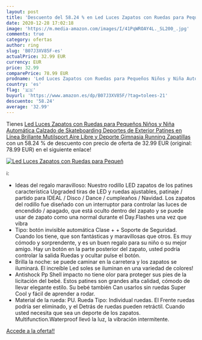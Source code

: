 ```yaml
---
layout: post
title: 'Descuento del 58.24 % en Led Luces Zapatos con Ruedas para Pequeñ'
date: 2020-12-28 17:02:18
image: 'https://m.media-amazon.com/images/I/41PqWROAY4L._SL200_.jpg'
comments: true
category: ofertas
author: ring
slug: 'B07J3XV85F-es'
actualPrice: 32.99 EUR
currency: EUR
price: 32.99
comparePrice: 78.99 EUR
prodname: 'Led Luces Zapatos con Ruedas para Pequeños Niños y Niña Automática Calzado de Skateboarding Deportes de Exterior Patines en Línea Brillante Mutilsport Aire Libre y Deporte Gimnasia Running Zapatillas'
country: 'es'
flag: '🇪🇸'
buyurl: 'https://www.amazon.es/dp/B07J3XV85F/?tag=tolees-21'
descuento: '58.24'
average: '32.99'
---
```


Tienes [Led Luces Zapatos con Ruedas para Pequeños Niños y Niña Automática Calzado de Skateboarding Deportes de Exterior Patines en Línea Brillante Mutilsport Aire Libre y Deporte Gimnasia Running Zapatillas](https://www.amazon.es/dp/B07J3XV85F/?tag=tolees-21) con un 58.24 % de descuento con precio de oferta de 32.99 EUR (original: 78.99 EUR) en el siguiente enlace!

[![Led Luces Zapatos con Ruedas para Pequeñ](https://m.media-amazon.com/images/I/41PqWROAY4L._SL200_.jpg)](https://www.amazon.es/dp/B07J3XV85F/?tag=tolees-21)

ℹ️:

- Ideas del regalo maravilloso: Nuestro rodillo LED zapatos de los patines característica Upgraded tiras de LED y ruedas ajustables, patinaje / partido para IDEAL / Disco / Dance / cumpleaños / Navidad. Los zapatos del rodillo fue diseñado con un interruptor para controlar las luces de encendido / apagado, que está oculto dentro del zapato y se puede usar de zapato como una normal durante el Day.Flashes una vez que vibra
- Tipo: botón invisible automática Clase + + Soporte de Seguridad. Cuando los tiene, que son fantásticas y maravillosas que otros. Es muy cómodo y sorprendente, y es un buen regalo para su niño o su mejor amigo. Hay un botón en la parte posterior del zapato, usted podría controlar la salida Ruedas y ocultar pulse el botón.
- Brilla la noche: se puede caminar en la carretera y los zapatos se iluminará. El increíble Led soles se iluminan en una variedad de colores!
- Antishock Pp Shell impacto no tiene olor para proteger sus pies de la licitación del bebé. Estos patines son grandes alta calidad, cómodo de llevar elegante estilo. Su bebé también Can usarlos sin ruedas Super Cool y fácil de aprender a rodar.
- Material de la rueda: PU. Rueda Tipo: Individual ruedas. El Frente ruedas podría ser eliminado, y el Detrás de ruedas pueden retráctil. Cuando usted necesita que sea un deporte de los zapatos. Multifunction.Waterproof llevó la luz, la vibración intermitente.

[Accede a la oferta!!](https://www.amazon.es/dp/B07J3XV85F/?tag=tolees-21)
